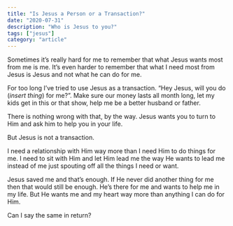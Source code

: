 ```yaml
---
title: "Is Jesus a Person or a Transaction?"
date: "2020-07-31"
description: "Who is Jesus to you?"
tags: ["jesus"]
category: "article"
---
```


Sometimes it’s really hard for me to remember that what Jesus wants most from me is me. It’s even harder to remember that what I need most from Jesus is Jesus and not what he can do for me.

For too long I’ve tried to use Jesus as a transaction. “Hey Jesus, will you do (_insert thing_) for me?”. Make sure our money lasts all month long, let my kids get in this or that show, help me be a better husband or father. 

There is nothing wrong with that, by the way. Jesus wants you to turn to Him and ask him to help you in your life. 

But Jesus is not a transaction. 

I need a relationship with Him way more than I need Him to do things for me. I need to sit with Him and let Him lead me the way He wants to lead me instead of me just spouting off all the things I need or want.

Jesus saved me and that’s enough. If He never did another thing for me then that would still be enough. He’s there for me and wants to help me in my life. But He wants me and my heart way more than anything I can do for Him. 

Can I say the same in return? 